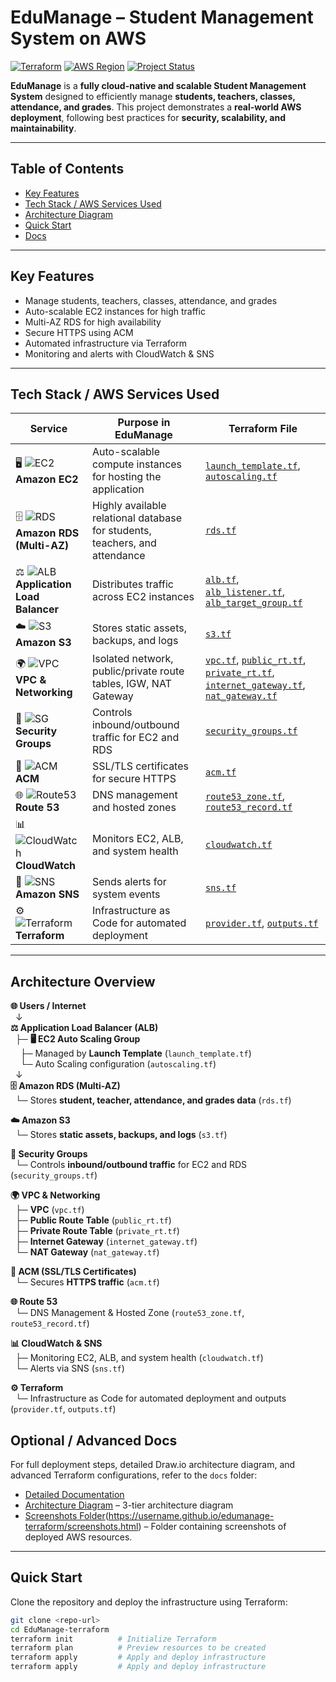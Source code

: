 # EduManage – Student Management System on AWS

[![Terraform](https://img.shields.io/badge/Terraform-v1.5.7-blue)](https://www.terraform.io/)
[![AWS Region](https://img.shields.io/badge/AWS-Asia%20Pacific%20(Mumbai)-orange)](https://aws.amazon.com/)
[![Project Status](https://img.shields.io/badge/Status-Completed-brightgreen)]()

**EduManage** is a **fully cloud-native and scalable Student Management System** designed to efficiently manage **students, teachers, classes, attendance, and grades**. This project demonstrates a **real-world AWS deployment**, following best practices for **security, scalability, and maintainability**.

---

## Table of Contents
- [Key Features](#key-features)
- [Tech Stack / AWS Services Used](#tech-stack--aws-services-used)
- [Architecture Diagram](#architecture-diagram)
- [Quick Start](#quick-start)
- [Docs](#optional--advanced-docs)

---

## Key Features
- Manage students, teachers, classes, attendance, and grades
- Auto-scalable EC2 instances for high traffic
- Multi-AZ RDS for high availability
- Secure HTTPS using ACM
- Automated infrastructure via Terraform
- Monitoring and alerts with CloudWatch & SNS

---

## Tech Stack / AWS Services Used

| Service | Purpose in EduManage | Terraform File |
|---------|--------------------|----------------|
| 🖥️ ![EC2](https://img.shields.io/badge/EC2-Compute-blue) **Amazon EC2** | Auto-scalable compute instances for hosting the application | [`launch_template.tf`](launch_template.tf), [`autoscaling.tf`](autoscaling.tf) |
| 🗄️ ![RDS](https://img.shields.io/badge/RDS-Database-orange) **Amazon RDS (Multi-AZ)** | Highly available relational database for students, teachers, and attendance | [`rds.tf`](rds.tf) |
| ⚖️ ![ALB](https://img.shields.io/badge/ALB-LoadBalancer-yellow) **Application Load Balancer** | Distributes traffic across EC2 instances | [`alb.tf`](alb.tf), [`alb_listener.tf`](alb_listener.tf), [`alb_target_group.tf`](alb_target_group.tf) |
| ☁️ ![S3](https://img.shields.io/badge/S3-Storage-lightblue) **Amazon S3** | Stores static assets, backups, and logs | [`s3.tf`](s3.tf) |
| 🌍 ![VPC](https://img.shields.io/badge/VPC-Network-green) **VPC & Networking** | Isolated network, public/private route tables, IGW, NAT Gateway | [`vpc.tf`](vpc.tf), [`public_rt.tf`](public_rt.tf), [`private_rt.tf`](private_rt.tf), [`internet_gateway.tf`](internet_gateway.tf), [`nat_gateway.tf`](nat_gateway.tf) |
| 🔐 ![SG](https://img.shields.io/badge/SecurityGroups-Firewall-red) **Security Groups** | Controls inbound/outbound traffic for EC2 and RDS | [`security_groups.tf`](security_groups.tf) |
| 🔑 ![ACM](https://img.shields.io/badge/ACM-Certificate-purple) **ACM** | SSL/TLS certificates for secure HTTPS | [`acm.tf`](acm.tf) |
| 🌐 ![Route53](https://img.shields.io/badge/Route53-DNS-blueviolet) **Route 53** | DNS management and hosted zones | [`route53_zone.tf`](route53_zone.tf), [`route53_record.tf`](route53_record.tf) |
| 📊 ![CloudWatch](https://img.shields.io/badge/CloudWatch-Monitoring-lightgrey) **CloudWatch** | Monitors EC2, ALB, and system health | [`cloudwatch.tf`](cloudwatch.tf) |
| 📣 ![SNS](https://img.shields.io/badge/SNS-Notifications-pink) **Amazon SNS** | Sends alerts for system events | [`sns.tf`](sns.tf) |
| ⚙️ ![Terraform](https://img.shields.io/badge/Terraform-IaC-lightblue) **Terraform** | Infrastructure as Code for automated deployment | [`provider.tf`](provider.tf), [`outputs.tf`](outputs.tf) |

---


## Architecture Overview

**🌐 Users / Internet**  
&nbsp;&nbsp;↓  
**⚖️ Application Load Balancer (ALB)**  
&nbsp;&nbsp;├─ **🖥️ EC2 Auto Scaling Group**  
&nbsp;&nbsp;&nbsp;&nbsp;├─ Managed by **Launch Template** (`launch_template.tf`)  
&nbsp;&nbsp;&nbsp;&nbsp;└─ Auto Scaling configuration (`autoscaling.tf`)  
&nbsp;&nbsp;↓  
**🗄️ Amazon RDS (Multi-AZ)**  
&nbsp;&nbsp;└─ Stores **student, teacher, attendance, and grades data** (`rds.tf`)  

**☁️ Amazon S3**  
&nbsp;&nbsp;└─ Stores **static assets, backups, and logs** (`s3.tf`)  

**🔐 Security Groups**  
&nbsp;&nbsp;└─ Controls **inbound/outbound traffic** for EC2 and RDS (`security_groups.tf`)  

**🌍 VPC & Networking**  
&nbsp;&nbsp;├─ **VPC** (`vpc.tf`)  
&nbsp;&nbsp;├─ **Public Route Table** (`public_rt.tf`)  
&nbsp;&nbsp;├─ **Private Route Table** (`private_rt.tf`)  
&nbsp;&nbsp;├─ **Internet Gateway** (`internet_gateway.tf`)  
&nbsp;&nbsp;└─ **NAT Gateway** (`nat_gateway.tf`)  

**🔑 ACM (SSL/TLS Certificates)**  
&nbsp;&nbsp;└─ Secures **HTTPS traffic** (`acm.tf`)  

**🌐 Route 53**  
&nbsp;&nbsp;└─ DNS Management & Hosted Zone (`route53_zone.tf`, `route53_record.tf`)  

**📊 CloudWatch & SNS**  
&nbsp;&nbsp;├─ Monitoring EC2, ALB, and system health (`cloudwatch.tf`)  
&nbsp;&nbsp;└─ Alerts via SNS (`sns.tf`)  

**⚙️ Terraform**  
&nbsp;&nbsp;└─ Infrastructure as Code for automated deployment and outputs (`provider.tf`, `outputs.tf`)



## Optional / Advanced Docs

For full deployment steps, detailed Draw.io architecture diagram, and advanced Terraform configurations, refer to the `docs` folder:

- [Detailed Documentation](docs/README.md)
- [Architecture Diagram](docs/architecture/architecture_diagram.png) – 3-tier architecture diagram 
- [Screenshots Folder](docs/screenshots/)(https://username.github.io/edumanage-terraform/screenshots.html)
 – Folder containing screenshots of deployed AWS resources.



---

## Quick Start

Clone the repository and deploy the infrastructure using Terraform:

```bash
git clone <repo-url>
cd EduManage-terraform
terraform init          # Initialize Terraform
terraform plan          # Preview resources to be created
terraform apply         # Apply and deploy infrastructure
terraform apply         # Apply and deploy infrastructure
